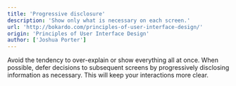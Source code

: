 ```yaml
---
title: 'Progressive disclosure'
description: 'Show only what is necessary on each screen.'
url: 'http://bokardo.com/principles-of-user-interface-design/'
origin: 'Principles of User Interface Design'
author: ['Joshua Porter']
---
```


Avoid the tendency to over-explain or show everything all at once. When possible, defer decisions to subsequent screens by progressively disclosing information as necessary. This will keep your interactions more clear.
